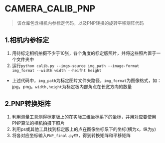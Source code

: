 # CAMERA_CALIB_PNP
>该仓库包含相机内参标定代码，以及PNP转换的旋转平移矩阵代码
## 1.相机内参标定
1. 用待标定相机拍摄不少于10张，各个角度的标定版照片，并将这些照片置于一个文件夹中
2. 运行`python calib.py --imgs-source img_path --image-format img_format --width width --heifht height`
* 上述代码中，`img_path`为标定图片文件夹路径，`img_format`为图像格式，如：jpg，png。`width,height`为标定板内部角点在长宽方向的数量


## 2.PNP转换矩阵
1. 利用测量工具测得标定版上的在实际三维坐标系下的坐标，并用对应要使用PNP算法的相机拍摄下照片
2. 利用ps或其他工具找到标定版上的点在图像坐标系下的坐标(横为x，纵为y)
3. 将各对应坐标输入`PNP_final.py`中，得到转换矩阵和平移矩阵